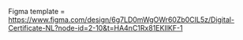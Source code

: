 Figma template = https://www.figma.com/design/6g7LD0mWgOWr60Zb0CIL5z/Digital-Certificate-NL?node-id=2-10&t=HA4nC1Rx81EKIlKF-1
